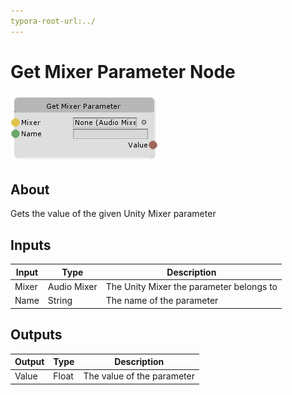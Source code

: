 ```yaml
---
typora-root-url:../
---
```


# Get Mixer Parameter Node

![Get-Mixer-Parameter](/IMG/Get-Mixer-Parameter.png)

## About

Gets the value of the given Unity Mixer parameter

## Inputs
Input | Type | Description
------------ | ------|-------
Mixer | Audio Mixer| The Unity Mixer the parameter belongs to
Name | String | The name of the parameter

## Outputs
Output | Type| Description
------------ | -------|------
Value | Float | The value of the parameter



